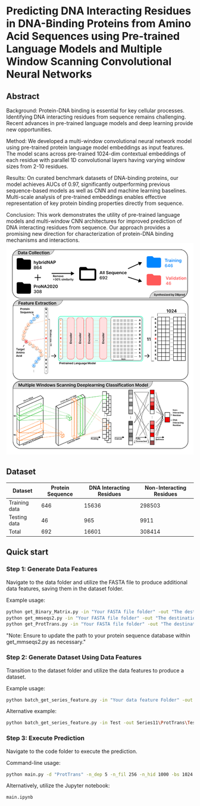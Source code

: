 # Predicting DNA Interacting Residues in DNA-Binding Proteins from Amino Acid Sequences using Pre-trained Language Models and Multiple Window Scanning Convolutional Neural Networks


## Abstract <a name="abstract"></a>
Background: Protein-DNA binding is essential for key cellular processes. Identifying DNA interacting residues from sequence remains challenging. Recent advances in pre-trained language models and deep learning provide new opportunities.   

Method: We developed a multi-window convolutional neural network model using pre-trained protein language model embeddings as input features. The model scans across pre-trained 1024-dim contextual embeddings of each residue with parallel 1D convolutional layers having varying window sizes from 2-10 residues.    

Results: On curated benchmark datasets of DNA-binding proteins, our model achieves AUCs of 0.97, significantly outperforming previous sequence-based models as well as CNN and machine learning baselines. Multi-scale analysis of pre-trained embeddings enables effective representation of key protein binding properties directly from sequence.   
 
Conclusion: This work demonstrates the utility of pre-trained language models and multi-window CNN architectures for improved prediction of DNA interacting residues from sequence. Our approach provides a promising new direction for characterization of protein-DNA binding mechanisms and interactions.   
![workflow](https://github.com/B1607/DIRP/blob/226a6de582f96e115c0fff30b3fd2fe4dce60ca7/other/Figure.jpg)
## Dataset <a name="Dataset"></a>

| Dataset        | Protein Sequence | DNA Interacting Residues | Non-Interacting Residues |
|----------------|------------------|--------------------------|--------------------------|
| Training data  | 646              | 15636                    | 298503                   |
| Testing data   | 46               | 965                      | 9911                     |
| Total          | 692              | 16601                    | 308414                   |


## Quick start <a name="quickstart"></a>

### Step 1: Generate Data Features

Navigate to the data folder and utilize the FASTA file to produce additional data features, saving them in the dataset folder.

Example usage:
```bash
python get_Binary_Matrix.py -in "Your FASTA file folder" -out "The destination folder of your output"
python get_mmseqs2.py -in "Your FASTA file folder" -out "The destination folder of your output"
python get_ProtTrans.py -in "Your FASTA file folder" -out "The destination folder of your output"
```
"Note: Ensure to update the path to your protein sequence database within get_mmseqs2.py as necessary."
### Step 2: Generate Dataset Using Data Features

Transition to the dataset folder and utilize the data features to produce a dataset.

Example usage:
```bash
python batch_get_series_feature.py -in "Your data feature Folder" -out "The destination folder of your output" -script get_series_feature.py -num 10 -old_ext "The data format of your data feature" -new_ext ".set" -w "num_dependent"
```
Alternative example:
```bash
python batch_get_series_feature.py -in Test -out Series11\ProtTrans\Test -script get_series_feature.py -num 10 -old_ext ".porttrans" -new_ext ".set" -w 5
```

### Step 3: Execute Prediction

Navigate to the code folder to execute the prediction.

Command-line usage:
```bash
python main.py -d "ProtTrans" -n_dep 5 -n_fil 256 -n_hid 1000 -bs 1024 -ws 2 4 6 8 10 -n_feat 1024 -e 20 -val "independent"
```
Alternatively, utilize the Jupyter notebook:
```bash
main.ipynb
```


